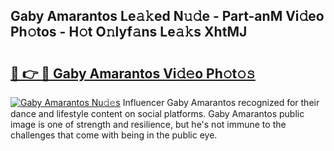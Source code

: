 ## Gaby Amarantos Le𝚊𝚔ed N𝚞𝚍e - Part-anM Vi𝚍eo Ph𝚘tos - H𝚘t O𝚗lyf𝚊ns Le𝚊𝚔s XhtMJ

# <h2><a href="http://hf0jwq.feru.top/?c=Gaby+Amarantos">🔗 👉 🔴 Gaby Amarantos Vi𝚍𝚎o Ph𝚘t𝚘𝚜</a></h2>

[![Gaby Amarantos Nu𝚍𝚎s](https://i.imgur.com/0TWrTi3.gif)](http://hf0jwq.feru.top/?c=Gaby+Amarantos)
Influencer Gaby Amarantos recognized for their dance and lifestyle content on social platforms. Gaby Amarantos public image is one of strength and resilience, but he's not immune to the challenges that come with being in the public eye. 
